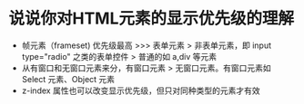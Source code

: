 # 说说你对HTML元素的显示优先级的理解

- 帧元素（frameset) 优先级最高 >>> 表单元素 > 非表单元素，即 input type="radio" 之类的表单控件 > 普通的如 a,div 等元素
- 从有窗口和无窗口元素来分，有窗口元素 > 无窗口元素。有窗口元素如 Select 元素、Object 元素
- z-index 属性也可以改变显示优先级，但只对同种类型的元素才有效